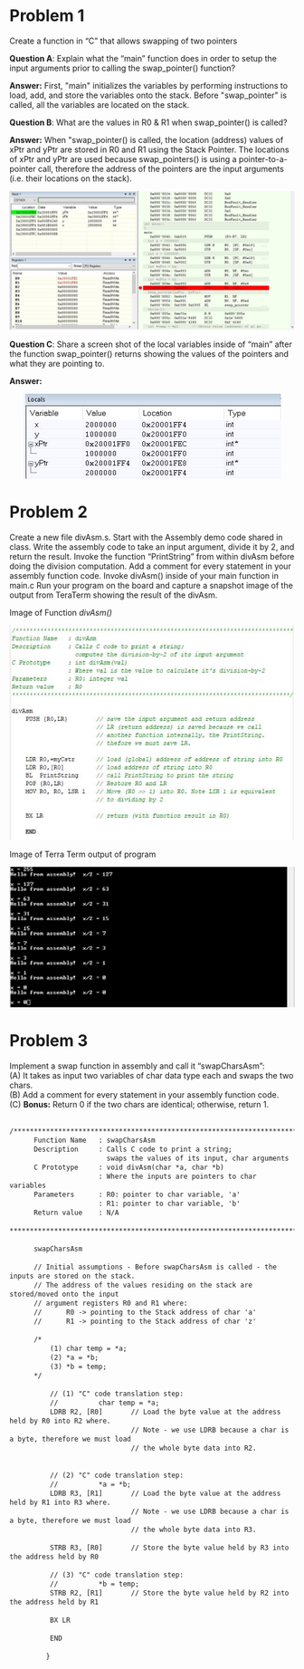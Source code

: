 # Problem 1  
Create a function in “C” that allows swapping of two pointers 

**Question A**: Explain what the “main” function does in order to setup the input arguments prior to calling the swap_pointer() function?  

**Answer:** First, "main" initializes the variables by performing instructions to load, add, and store the variables onto the stack. Before "swap_pointer" is called, all the variables are located on the stack. 



**Question B**: What are the values in R0 & R1 when swap_pointer() is called?   

**Answer:** When "swap_pointer() is called, the location (address) values of xPtr and yPtr are stored in R0 and R1 using the Stack Pointer. The locations of xPtr and yPtr are used because swap_pointers() is using a pointer-to-a-pointer call, therefore the address of the pointers are the input arguments (i.e. their locations on the stack). 

<p align="center">
  <img src="https://github.com/dendsl/embsys310/blob/main/assignment05/swapPointers/Answer 1B.JPG">
</p>

**Question C**: Share a screen shot of the local variables inside of “main” after the function swap_pointer() returns showing the values of the pointers and what they are pointing to.   

**Answer:**

<p align="center">
  <img src="https://github.com/dendsl/embsys310/blob/main/assignment05/swapPointers/postSwap.JPG">
</p>

# Problem 2
Create a new file divAsm.s. Start with the Assembly demo code shared in class. Write the assembly code to take an input argument, divide it by 2, and return the result.
Invoke the function “PrintString” from within divAsm before doing the division computation. Add a comment for every statement in your assembly function code. Invoke divAsm() inside of your main function in main.c Run your program on the board and capture a snapshot image of the output from TeraTerm showing the result of the divAsm.

Image of Function *divAsm()*
<p align="center">
  <img src="https://github.com/dendsl/embsys310/blob/main/assignment05/divAsm/divAsm Function.JPG">
</p>


Image of Terra Term output of program
<p align="center">
  <img src="https://github.com/dendsl/embsys310/blob/main/assignment05/divAsm/Terra_Term_Output.JPG">
</p>

# Problem 3
Implement a swap function in assembly and call it “swapCharsAsm”:  
(A) It takes as input two variables of char data type each and swaps the two chars.  
(B) Add a comment for every statement in your assembly function code.  
(C) **Bonus:** Return 0 if the two chars are identical; otherwise, return 1.  
         
          /*******************************************************************************
          Function Name   : swapCharsAsm
          Description     : Calls C code to print a string; 
                            swaps the values of its input, char arguments
          C Prototype     : void divAsm(char *a, char *b)
                          : Where the inputs are pointers to char variables
          Parameters      : R0: pointer to char variable, 'a'
                          : R1: pointer to char variable, 'b'
          Return value    : N/A
          *******************************************************************************/  

          swapCharsAsm

          // Initial assumptions - Before swapCharsAsm is called - the inputs are stored on the stack.
          // The address of the values residing on the stack are stored/moved onto the input
          // argument registers R0 and R1 where:
          //      R0 -> pointing to the Stack address of char 'a'
          //      R1 -> pointing to the Stack address of char 'z'

          /*
              (1) char temp = *a;
              (2) *a = *b;
              (3) *b = temp;
          */

              // (1) "C" code translation step: 
              //          char temp = *a;
              LDRB R2, [R0]       // Load the byte value at the address held by R0 into R2 where.
                                  // Note - we use LDRB because a char is a byte, therefore we must load
                                  // the whole byte data into R2. 


              // (2) "C" code translation step:
              //          *a = *b;
              LDRB R3, [R1]       // Load the byte value at the address held by R1 into R3 where.
                                  // Note - we use LDRB because a char is a byte, therefore we must load
                                  // the whole byte data into R3.    

              STRB R3, [R0]       // Store the byte value held by R3 into the address held by R0

              // (3) "C" code translation step: 
              //          *b = temp;
              STRB R2, [R1]       // Store the byte value held by R2 into the address held by R1

              BX LR

              END

             }





